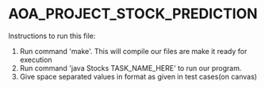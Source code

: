 # AOA_PROJECT_STOCK_PREDICTION
Instructions to run this file:

1. Run command 'make'. This will compile our files are make it ready for execution
2. Run command 'java Stocks TASK_NAME_HERE' to run our program.
3. Give space separated values in format as given in test cases(on canvas)
